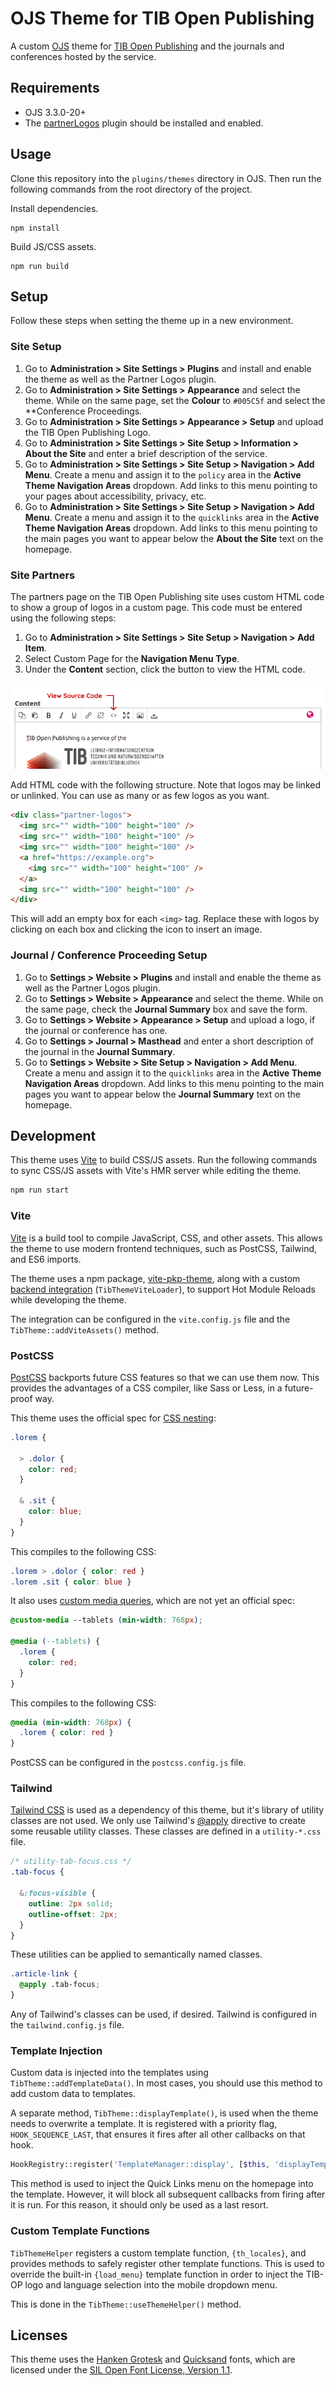 # OJS Theme for TIB Open Publishing

A custom [OJS](https://pkp.sfu.ca/software/ojs) theme for [TIB Open Publishing](https://www.tib-op.org) and the journals and conferences hosted by the service.

## Requirements

- OJS 3.3.0-20+
- The [partnerLogos](https://github.com/NateWr/partnerLogos) plugin should be installed and enabled.

## Usage

Clone this repository into the `plugins/themes` directory in OJS. Then run the following commands from the root directory of the project.

Install dependencies.

```
npm install
```

Build JS/CSS assets.

```
npm run build
```

## Setup

Follow these steps when setting the theme up in a new environment.

### Site Setup

1. Go to **Administration > Site Settings > Plugins** and install and enable the theme as well as the Partner Logos plugin.
2. Go to **Administration > Site Settings > Appearance** and select the theme. While on the same page, set the **Colour** to `#005C5f` and select the **Conference Proceedings.
3. Go to **Administration > Site Settings > Appearance > Setup** and upload the TIB Open Publishing Logo.
4. Go to **Administration > Site Settings > Site Setup > Information > About the Site** and enter a brief description of the service.
5. Go to **Administration > Site Settings > Site Setup > Navigation > Add Menu**. Create a menu and assign it to the `policy` area in the **Active Theme Navigation Areas** dropdown. Add links to this menu pointing to your pages about accessibility, privacy, etc.
6. Go to **Administration > Site Settings > Site Setup > Navigation > Add Menu**. Create a menu and assign it to the `quicklinks` area in the **Active Theme Navigation Areas** dropdown. Add links to this menu pointing to the main pages you want to appear below the **About the Site** text on the homepage.

### Site Partners

The partners page on the TIB Open Publishing site uses custom HTML code to show a group of logos in a custom page. This code must be entered using the following steps:

1. Go to **Administration > Site Settings > Site Setup > Navigation > Add Item**.
2. Select Custom Page for the **Navigation Menu Type**.
3. Under the **Content** section, click the button to view the HTML code.

![Screenshot showing view source code button](./readme-view-source-code.png)

Add HTML code with the following structure. Note that logos may be linked or unlinked. You can use as many or as few logos as you want.

```html
<div class="partner-logos">
  <img src="" width="100" height="100" />
  <img src="" width="100" height="100" />
  <img src="" width="100" height="100" />
  <a href="https://example.org">
    <img src="" width="100" height="100" />
  </a>
  <img src="" width="100" height="100" />
</div>
```

This will add an empty box for each `<img>` tag. Replace these with logos by clicking on each box and clicking the icon to insert an image.

### Journal / Conference Proceeding Setup

1. Go to **Settings > Website > Plugins** and install and enable the theme as well as the Partner Logos plugin.
2. Go to **Settings > Website > Appearance** and select the theme. While on the same page, check the **Journal Summary** box and save the form.
3. Go to **Settings > Website > Appearance > Setup** and upload a logo, if the journal or conference has one.
4. Go to **Settings > Journal > Masthead** and enter a short description of the journal in the **Journal Summary**.
5. Go to **Settings > Website > Site Setup > Navigation > Add Menu**. Create a menu and assign it to the `quicklinks` area in the **Active Theme Navigation Areas** dropdown. Add links to this menu pointing to the main pages you want to appear below the **Journal Summary** text on the homepage.

## Development

This theme uses [Vite](https://vitejs.dev/) to build CSS/JS assets. Run the following commands to sync CSS/JS assets with Vite's HMR server while editing the theme.

```bash
npm run start
```

### Vite

[Vite](https://vite.dev/) is a build tool to compile JavaScript, CSS, and other assets. This allows the theme to use modern frontend techniques, such as PostCSS, Tailwind, and ES6 imports.

The theme uses a npm package, [vite-pkp-theme](https://www.npmjs.com/package/vite-pkp-theme), along with a custom [backend integration](https://vite.dev/guide/backend-integration) (`TibThemeViteLoader`), to support Hot Module Reloads while developing the theme.

The integration can be configured in the `vite.config.js` file and the `TibTheme::addViteAssets()` method.

### PostCSS

[PostCSS]() backports future CSS features so that we can use them now. This provides the advantages of a CSS compiler, like Sass or Less, in a future-proof way.

This theme uses the official spec for [CSS nesting](https://developer.mozilla.org/en-US/docs/Web/CSS/CSS_nesting/Using_CSS_nesting):

```css
.lorem {

  > .dolor {
    color: red;
  }

  & .sit {
    color: blue;
  }
}
```

This compiles to the following CSS:

```css
.lorem > .dolor { color: red }
.lorem .sit { color: blue }
```

It also uses [custom media queries](https://www.npmjs.com/package/postcss-custom-media), which are not yet an official spec:

```css
@custom-media --tablets (min-width: 768px);

@media (--tablets) {
  .lorem {
    color: red;
  }
}
```

This compiles to the following CSS:

```css
@media (min-width: 768px) {
  .lorem { color: red }
}
```

PostCSS can be configured in the `postcss.config.js` file.

### Tailwind

[Tailwind CSS](https://tailwindcss.com/) is used as a dependency of this theme, but it's library of utility classes are not used. We only use Tailwind's [@apply](https://tailwindcss.com/docs/functions-and-directives#apply) directive to create some reusable utility classes. These classes are defined in a `utility-*.css` file.

```css
/* utility-tab-focus.css */
.tab-focus {

  &:focus-visible {
    outline: 2px solid;
    outline-offset: 2px;
  }
}
```

These utilities can be applied to semantically named classes.

```css
.article-link {
  @apply .tab-focus;
}
```

Any of Tailwind's classes can be used, if desired. Tailwind is configured in the `tailwind.config.js` file.

### Template Injection

Custom data is injected into the templates using `TibTheme::addTemplateData()`. In most cases, you should use this method to add custom data to templates.

A separate method, `TibTheme::displayTemplate()`, is used when the theme needs to overwrite a template. It is registered with a priority flag, `HOOK_SEQUENCE_LAST`, that ensures it fires after all other callbacks on that hook.

```php
HookRegistry::register('TemplateManager::display', [$this, 'displayTemplate'], HOOK_SEQUENCE_LAST);
```

This method is used to inject the Quick Links menu on the homepage into the template. However, it will block all subsequent callbacks from firing after it is run. For this reason, it should only be used as a last resort.

### Custom Template Functions

`TibThemeHelper` registers a custom template function, `{th_locales}`, and provides methods to safely register other template functions. This is used to override the built-in `{load_menu}` template function in order to inject the TIB-OP logo and language selection into the mobile dropdown menu.

This is done in the `TibTheme::useThemeHelper()` method.

## Licenses

This theme uses the [Hanken Grotesk](https://fonts.google.com/specimen/Hanken+Grotesk) and [Quicksand](https://fonts.google.com/specimen/Quicksand) fonts, which are licensed under the [SIL Open Font License, Version 1.1](https://openfontlicense.org/).
